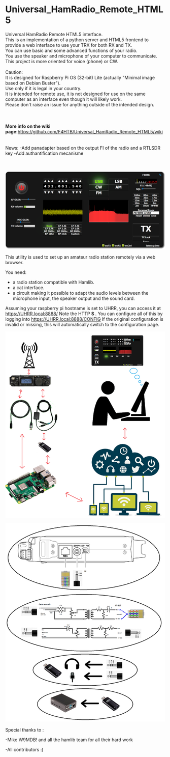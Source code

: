 # Universal_HamRadio_Remote_HTML5
Universal HamRadio Remote HTML5 interface.<br>
This is an implementation of a python server and HTML5 frontend to provide a web interface to use your TRX for both RX and TX.<br>
You can use basic and some advanced functions of your radio.<br>
You use the speaker and microphone of your computer to communicate.<br>
This project is more oriented for voice (phone) or CW.<br>
<br>
Caution:<br>
It is designed for Raspberry Pi OS (32-bit) Lite (actually "Minimal image based on Debian Buster").<br>
Use only if it is legal in your country.<br>
It is intended for remote use, it is not designed for use on the same computer as an interface even though it will likely work.<br>
Please don't raise an issue for anything outside of the intended design.<br>
<br><br><br>
<b>More info on the wiki page:</b>https://github.com/F4HTB/Universal_HamRadio_Remote_HTML5/wiki
<br><br><br>
News:
-Add panadapter based on the output FI of the radio and a RTLSDR key
-Add authantification mecanisme
<br><br><br>


![alt text](README/UHRR_Pict.png)

This utility is used to set up an amateur radio station remotely via a web browser.

You need:
- a radio station compatible with Hamlib.
- a cat interface.
- a circuit making it possible to adapt the audio levels between the microphone input, the speaker output and the sound card.

Assuming your raspberry pi hostname is set to UHRR, you can access it at https://UHRR.local:8888/
Note the HTTP <b> S </b>.
You can configure all of this by logging into https://UHRR.local:8888/CONFIG
If the original configuration is invalid or missing, this will automatically switch to the configuration page.


![alt text](README/func_princ.png)

![alt text](README/sound_diagram.png)

Special thanks to :

-Mike W9MDB! and all the hamlib team for all their hard work

-All contributors :)

